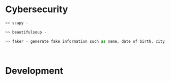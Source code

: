 # Cybersecurity
```python
>> scapy -

>> beautifulsoup - 

>> faker - generate fake information such as name, date of birth, city, username, password, url, zip code, etc.




```



# Development 
```python



```

